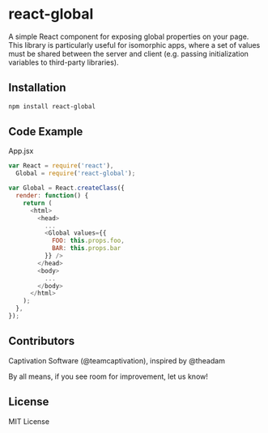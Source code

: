 react-global
============

A simple React component for exposing global properties on your page. This library is particularly useful for isomorphic apps, where a set of values must be shared between the server and client (e.g. passing initialization variables to third-party libraries).

## Installation
```sh
npm install react-global
```

## Code Example

App.jsx
```js
var React = require('react'),
  Global = require('react-global');

var Global = React.createClass({
  render: function() {
    return (
      <html>
        <head>
          ...
          <Global values={{
            FOO: this.props.foo,
            BAR: this.props.bar
          }} />
        </head>
        <body>
          ...
        </body>
      </html>
    );
  },
});

```

## Contributors

Captivation Software (@teamcaptivation), inspired by @theadam

By all means, if you see room for improvement, let us know!

## License

MIT License

